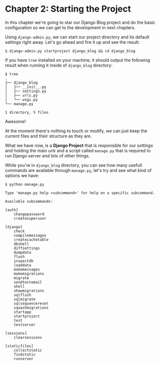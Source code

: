 # Chapter 2: Starting the Project

In this chapter we're going to star our Django Blog project and do the basic configuration so we can get to the development in next chapters.

Using `django-admin.py`, we can start our project directory and its default settings right away. Let's go ahead and fire it up and see the result:

```
$ django-admin.py startproject django_blog && cd django_blog
```
If you have `tree` installed on your machine, it should output the following result when running it inside of `django_blog` directory:
```
$ tree 
.
├── django_blog
│   ├── __init__.py
│   ├── settings.py
│   ├── urls.py
│   └── wsgi.py
└── manage.py

1 directory, 5 files
```

Awesome!

At the moment there's nothing to touch or modify, we can just keep the current files and their structure as they are.

What we have now, is a **Django Project** that is responsible for our *settings* and holding the main *urls* and a script called `manage.py` that is required to run Django server and lots of other things.

While you're in `django_blog` directory, you can see how many usefull commands are available through `manage.py`, let's try and see what kind of options we have:

```
$ python manage.py 

Type 'manage.py help <subcommand>' for help on a specific subcommand.

Available subcommands:

[auth]
    changepassword
    createsuperuser

[django]
    check
    compilemessages
    createcachetable
    dbshell
    diffsettings
    dumpdata
    flush
    inspectdb
    loaddata
    makemessages
    makemigrations
    migrate
    sendtestemail
    shell
    showmigrations
    sqlflush
    sqlmigrate
    sqlsequencereset
    squashmigrations
    startapp
    startproject
    test
    testserver

[sessions]
    clearsessions

[staticfiles]
    collectstatic
    findstatic
    runserver
```


